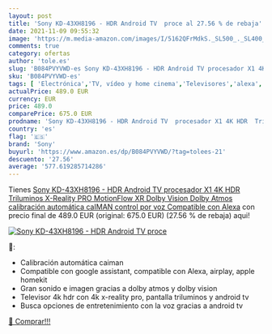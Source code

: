 ```yaml
---
layout: post
title: 'Sony KD-43XH8196 - HDR Android TV  proce al 27.56 % de rebaja'
date: 2021-11-09 09:55:32
image: 'https://m.media-amazon.com/images/I/5162QFrMdkS._SL500_._SL400_.jpg'
comments: true
category: ofertas
author: 'tole.es'
slug: 'B084PVYVWD-es Sony KD-43XH8196 - HDR Android TV procesador X1 4K HDR...'
sku: 'B084PVYVWD-es'
tags: [ 'Electrónica','TV, vídeo y home cinema','Televisores','alexa','sony', ]
actualPrice: 489.0 EUR
currency: EUR
price: 489.0
comparePrice: 675.0 EUR
prodname: 'Sony KD-43XH8196 - HDR Android TV  procesador X1 4K HDR  Triluminos  X-Reality PRO  MotionFlow XR  Dolby Vision  Dolby Atmos  calibración automática caIMAN  control por voz   Compatible con Alexa'
country: 'es'
flag: '🇪🇸'
brand: 'Sony'
buyurl: 'https://www.amazon.es/dp/B084PVYVWD/?tag=tolees-21'
descuento: '27.56'
average: '577.619285714286'
---
```


Tienes [Sony KD-43XH8196 - HDR Android TV  procesador X1 4K HDR  Triluminos  X-Reality PRO  MotionFlow XR  Dolby Vision  Dolby Atmos  calibración automática caIMAN  control por voz   Compatible con Alexa](https://www.amazon.es/dp/B084PVYVWD/?tag=tolees-21) con precio final de  489.0 EUR (original: 675.0 EUR) (27.56 %  de rebaja) aqui!

[![Sony KD-43XH8196 - HDR Android TV  proce](https://m.media-amazon.com/images/I/5162QFrMdkS._SL500_._SL400_.jpg)](https://www.amazon.es/dp/B084PVYVWD/?tag=tolees-21)

🔎:

- Calibración automática caiman
- Compatible con google assistant, compatible con Alexa, airplay, apple homekit
- Gran sonido e imagen gracias a dolby atmos y dolby vision
- Televisor 4k hdr con 4k x-reality pro, pantalla triluminos y android tv
- Busca opciones de entretenimiento con la voz gracias a android tv

[🛒 Comprar!!!](https://www.amazon.es/dp/B084PVYVWD/?tag=tolees-21)
